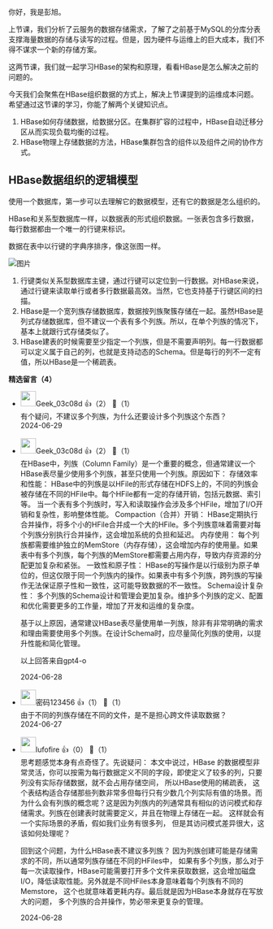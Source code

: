 你好，我是彭旭。

上节课，我们分析了云服务的数据存储需求，了解了之前基于MySQL的分库分表支撑海量数据的存储与读写的过程。但是，因为硬件与运维上的巨大成本，我们不得不谋求一个新的存储方案。

这两节课，我们就一起学习HBase的架构和原理，看看HBase是怎么解决之前的问题的。

今天我们会聚焦在HBase组织数据的方式上，解决上节课提到的运维成本问题。希望通过这节课的学习，你能了解两个关键知识点。

1. HBase如何存储数据，给数据分区。在集群扩容的过程中，HBase自动迁移分区从而实现负载均衡的过程。
2. HBase物理上存储数据的方法，HBase集群包含的组件以及组件之间的协作方式。

## HBase数据组织的逻辑模型

使用一个数据库，第一步可以去理解它的数据模型，还有它的数据是怎么组织的。

HBase和关系型数据库一样，以数据表的形式组织数据。一张表包含多行数据，每行数据都由一个唯一的行键来标识。

数据在表中以行键的字典序排序，像这张图一样。

![图片](https://static001.geekbang.org/resource/image/13/18/1365a088c0a20dd9f863ff3b7fa31c18.png?wh=1280x361)

1. 行键类似关系型数据库主键，通过行键可以定位到一行数据。对HBase来说，通过行键来读取单行或者多行数据最高效。当然，它也支持基于行键区间的扫描。
2. HBase是一个宽列族存储数据库，数据按列族聚簇存储在一起。虽然HBase是列式存储数据库，但不建议一个表有多个列族。所以，在单个列族的情况下，基本上就跟行式存储类似了。
3. HBase建表的时候需要至少指定一个列族，但是不需要声明列。每一行数据都可以定义属于自己的列，也就是支持动态的Schema。但是每行的列不一定有值，所以HBase是一个稀疏表。
<div><strong>精选留言（4）</strong></div><ul>
<li><img src="" width="30px"><span>Geek_03c08d</span> 👍（2） 💬（1）<div>有个疑问，不建议多个列族，为什么还要设计多个列族这个东西？</div>2024-06-29</li><br/><li><img src="" width="30px"><span>Geek_03c08d</span> 👍（2） 💬（1）<div>在HBase中，列族（Column Family）是一个重要的概念，但通常建议一个HBase表尽量少使用多个列族，甚至只使用一个列族。原因如下：
存储效率和性能：
HBase中的列族是以HFile的形式存储在HDFS上的，不同的列族会被存储在不同的HFile中。每个HFile都有一定的存储开销，包括元数据、索引等。
当一个表有多个列族时，写入和读取操作会涉及多个HFile，增加了I&#47;O开销和复杂性，影响整体性能。
Compaction（合并）开销：
HBase定期执行合并操作，将多个小的HFile合并成一个大的HFile。多个列族意味着需要对每个列族分别执行合并操作，这会增加系统的负担和延迟。
内存使用：
每个列族都需要维护独立的MemStore（内存存储），这会增加内存的使用量。如果表中有多个列族，每个列族的MemStore都需要占用内存，导致内存资源的分配更加复杂和紧张。
一致性和原子性：
HBase的写操作是以行级别为原子单位的，但这仅限于同一个列族内的操作。如果表中有多个列族，跨列族的写操作无法保证原子性和一致性，这可能导致数据的不一致性。
Schema设计复杂性：
多个列族的Schema设计和管理会更加复杂。维护多个列族的定义、配置和优化需要更多的工作量，增加了开发和运维的复杂度。

基于以上原因，通常建议HBase表尽量使用单一列族，除非有非常明确的需求和理由需要使用多个列族。在设计Schema时，应尽量简化列族的使用，以提升性能和简化管理。


以上回答来自gpt4-o</div>2024-06-28</li><br/><li><img src="https://static001.geekbang.org/account/avatar/00/11/30/c1/2dde6700.jpg" width="30px"><span>密码123456</span> 👍（1） 💬（1）<div>由于不同的列族存储在不同的文件，是不是担心跨文件读取数据？</div>2024-06-27</li><br/><li><img src="https://static001.geekbang.org/account/avatar/00/31/1e/0a/159b2129.jpg" width="30px"><span>lufofire</span> 👍（0） 💬（1）<div>思考题感觉本身有点奇怪了。先说疑问：
本文中说过，HBase 的数据模型非常灵活，你可以按需为每行数据定义不同的字段，即使定义了较多的列，只要列没有实际存储数据，就不会占用存储空间， 所以HBase使用的稀疏表， 这个表结构适合存储那些列数非常多但每行只有少数几个列实际有值的场景。而为什么会有列族的概念呢？这是因为列族内的列通常具有相似的访问模式和存储需求。列族在创建表时就需要定义，并且在物理上存储在一起。 这样就会有一个实际场景的矛盾，假如我们业务有很多列， 但是其访问模式差异很大，这该如何处理呢？

回到这个问题，为什么HBase表不建议多列族？ 因为列族创建可能是存储需求的不同，所以通常列族存储在不同的HFiles中， 如果有多个列族，那么对于每一次读取操作，HBase可能需要打开多个文件来获取数据，这会增加磁盘I&#47;O，降低读取性能。另外就是不同HFiles本身意味着每个列族有不同的Memstore， 这个也就意味着更耗内存。最后就是因为HBase本身就存在写放大的问题， 多个列族的合并操作，势必带来更复杂的管理。</div>2024-06-28</li><br/>
</ul>